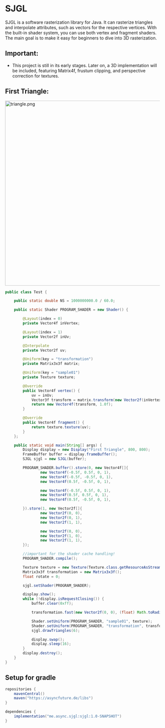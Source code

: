 # SJGL
SJGL is a software rasterization library for Java. It can rasterize triangles and interpolate attributes, such as vectors for the respective vertices. With the built-in shader system, you can use both vertex and fragment shaders. The main goal is to make it easy for beginners to dive into 3D rasterization.


## Important:
- This project is still in its early stages. Later on, a 3D implementation will be included, featuring Matrix4f, frustum clipping, and perspective correction for textures.

## First Triangle:
<img alt="triangle.png" height="600" src="https://asyncfuture.de/triangle.png?ex=679ee682&is=679d9502&hm=efb572d7a3e504be00cf32b0abb79b4231b5899bd70ee490609b493eaa1350c4&" title="example-triangle" width="600"/>

````java
public class Test {

    public static double NS = 1000000000.0 / 60.0;

    public static Shader PROGRAM_SHADER = new Shader() {

        @Layout(index = 0)
        private Vector4f inVertex;

        @Layout(index = 1)
        private Vector2f inUv;

        @Interpolate
        private Vector2f uv;

        @Uniform(key = "transformation")
        private Matrix3x3f matrix;

        @Uniform(key = "sample01")
        private Texture texture;

        @Override
        public Vector4f vertex() {
            uv = inUv;
            Vector3f transform = matrix.transform(new Vector2f(inVertex.x, inVertex.y));
            return new Vector4f(transform, 1.0f);
        }

        @Override
        public Vector4f fragment() {
            return texture.texture(uv);
        }
    };

    public static void main(String[] args) {
        Display display = new Display("First Triangle", 800, 800);
        FrameBuffer buffer = display.frameBuffer();
        SJGL sjgl = new SJGL(buffer);

        PROGRAM_SHADER.buffer().store(0, new Vector4f[]{
                new Vector4f(-0.5f, 0.5f, 0, 1),
                new Vector4f(-0.5f, -0.5f, 0, 1),
                new Vector4f(0.5f, -0.5f, 0, 1),

                new Vector4f(-0.5f, 0.5f, 0, 1),
                new Vector4f(0.5f, 0.5f, 0, 1),
                new Vector4f(0.5f, -0.5f, 0, 1),

        }).store(1, new Vector2f[]{
                new Vector2f(0, 0),
                new Vector2f(0, 1),
                new Vector2f(1, 1),

                new Vector2f(0, 0),
                new Vector2f(1, 0),
                new Vector2f(1, 1),
        });

        //important for the shader cache handling!
        PROGRAM_SHADER.compile();

        Texture texture = new Texture(Texture.class.getResourceAsStream("/grass.png"));
        Matrix3x3f transformation = new Matrix3x3f();
        float rotate = 0;

        sjgl.setShader(PROGRAM_SHADER);

        display.show();
        while (!display.isRequestClosing()) {
            buffer.clear(0xff);

            transformation.fast(new Vector2f(0, 0), (float) Math.toRadians(rotate++), new Vector2f(1, 1));

            Shader.setUniform(PROGRAM_SHADER, "sample01", texture);
            Shader.setUniform(PROGRAM_SHADER, "transformation", transformation);
            sjgl.drawTriangles(6);

            display.swap();
            display.sleep(16);
        }
        display.destroy();
    }
}
````
## Setup for gradle
````gradle
repositories {
    mavenCentral()
    maven("https://asyncfuture.de/libs")
}

dependencies {
    implementation("me.async.sjgl:sjgl:1.0-SNAPSHOT")
}
````

